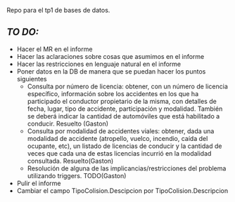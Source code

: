 Repo para el tp1 de bases de datos.

## *TO DO:*

* Hacer el MR en el informe
* Hacer las aclaraciones sobre cosas que asumimos en el informe
* Hacer las restricciones en lenguaje natural en el informe
* Poner datos en la DB de manera que se puedan hacer los puntos siguientes
  * Consulta por número de licencia: obtener, con un número de licencia específico,
    información sobre los accidentes en los que ha participado el conductor propietario de
    la misma, con detalles de fecha, lugar, tipo de accidente, participación y modalidad.
    También se deberá indicar la cantidad de automóviles que está habilitado a conducir. Resuelto (Gaston)
  * Consulta por modalidad de accidentes viales: obtener, dada una modalidad de
    accidente (atropello, vuelco, incendio, caída del ocupante, etc), un listado de licencias
    de conducir y la cantidad de veces que cada una de estas licencias incurrió en la
    modalidad consultada.  Resuelto(Gaston)
  * Resolución de alguna de las implicancias/restricciones del problema utilizando triggers. TODO(Gaston)
* Pulir el informe
* Cambiar el campo TipoColision.Descipcion por TipoColision.Descripcion
